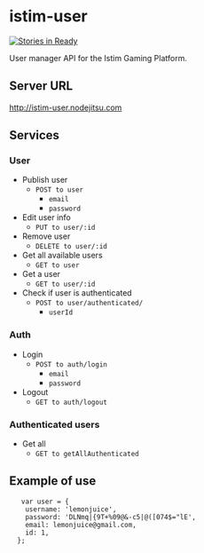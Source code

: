 istim-user
============
[![Stories in Ready](https://badge.waffle.io/istim/istim-user.png?label=ready&title=Ready)](https://waffle.io/istim/istim-user)

User manager API for the Istim Gaming Platform.

## Server URL

http://istim-user.nodejitsu.com
 

## Services
### User
  - Publish user
    - ```POST to user```
       - ``` email ```
       - ``` password ```
  - Edit user info
     - ```PUT to user/:id```
  - Remove user
    - ```DELETE to user/:id```
  - Get all available users
    - ```GET to user```
  - Get a user
    - ```GET to user/:id```
  - Check if user is authenticated
    - ```POST to user/authenticated/```
       - ``` userId ```
     
### Auth
  - Login
    - ```POST to auth/login```
       - ``` email ```
       - ``` password ```
  - Logout
    - ```GET to auth/logout```
  
### Authenticated users
  - Get all
    - ```GET to getAllAuthenticated```
    
## Example of use

``` 
   var user = {
    username: 'lemonjuice',
    password: 'DLNmq|{9T+%09@&-c5|@([074$="lE',
    email: lemonjuice@gmail.com,
    id: 1,
  };
``` 
